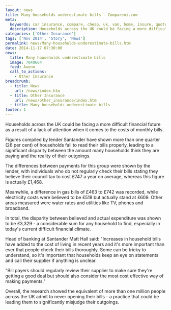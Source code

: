 ```yaml
---
layout: news
title: Many households underestimate bills - Compareni.com
meta:
  keywords: car insurance, compare, cheap, uk, van, home, insure, quotes, online, comparison, bike, loans, life
  description: Households across the UK could be facing a more difficult financial future as a result of a lack of attention when it comes to the costs of monthly bills
categories: ['Other Insurance']
tags: ['Nov 2014', 'Story', 'News']
permalink: news/Many-households-underestimate-bills.htm
date: 2014-11-17 07:30:00
news:
  title: Many households underestimate bills
  image: 7040664
  feed: Axonn
  call_to_actions:
    - Other Insurance
breadcrumb:
  - title: News
    url: /news/index.htm
  - title: Other Insurance
    url: /news/other_insurance/index.htm
  - title: Many households underestimate bills
footer: 1
---
```


Households across the UK could be facing a more difficult financial future as a result of a lack of attention when it comes to the costs of monthly bills.

Figures compiled by lender&nbsp;Santander have shown more than one quarter (26 per cent) of households fail to read their bills properly, leading to a significant disparity between the amount many households think they are paying and the reality of their outgoings.

The differences between payments for this group were shown by the lender, with individuals who do not regularly check their bills stating they believe their council tax to cost &pound;747 a year on average, whereas this figure is actually &pound;1,468.

Meanwhile, a difference in gas bills of &pound;463 to &pound;742 was recorded, while electricity costs were believed to be &pound;518 but actually stand at &pound;609. Other areas measured were water rates and utilities like TV, phones and broadband.

In total, the disparity between believed and actual expenditure was shown to be &pound;3,329 - a considerable sum for any household to find, especially in today&#39;s current difficult financial climate.

Head of banking at Santander Matt Hall said:&nbsp;&quot;Increases in household bills have added to the cost of living in recent years and it&#39;s more important than ever that people check their bills thoroughly. Some can be tricky to understand, so it&#39;s important that households keep an eye on statements and call their supplier if anything is unclear.

&quot;Bill payers should regularly review their supplier to make sure they&#39;re getting a good deal but should also consider the most cost effective way of making payments.&quot;

Overall, the research showed the equivalent of more than one million people across the UK admit to never opening their bills - a practice that could be leading them to significantly misjudge their outgoings.&nbsp;
